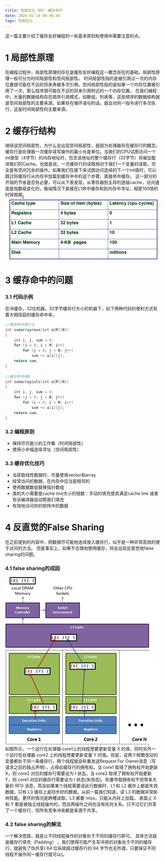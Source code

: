 ```yaml
---
title: 性能优化（四）：缓存命中
date: 2024-02-14 00:46:45
tags: 性能优化
---
```

这一篇主要介绍了缓存友好编程的一些基本原则和使用中需要注意的点。
# 1 局部性原理
在编程过程中，局部性原理的存在是缓存友好编程这一概念存在的基础。局部性原理一般可分为时间局部性和空间局部性。
时间局部性指的是被引用过一次的内存位置很可能在不远的将来再被多次引用。空间局部性指的是如果一个内存位置被引用了一次，那么程序很可能在不远的将来引用附近的一个内存位置。
在我们编程中，大量的数据结构存在顺序引用模式，如数组，列表等，这些顺序的数据结构就是空间局部性的主要来源。如果存在循环语句的话，就会对同一指令进行多次执行，这是时间局部性的主要来源。
# 2 缓存行结构
继续说空间局部性，为什么会出现空间局部性，是因为处理器存在缓存行的概念。
缓存行是处理器一次缓存读写操作的最小长度单位。当我们的CPU试图访问一个int类型（4字节）的内存地址时，包含该地址的整个缓存行（32字节）将被加载进我们的Cache。也就是说，一次缓存行的读取相对于我们一个变量的读取，完全是有空间冗余的操作。如果我们在接下来试图访问连续的下一个int值时，可以跳过将缓存行从内存中加载到缓存中中的这个步骤，直接命中缓存。
这一部分的开销的节省是否有必要，可以从下表发现，从寄存器到主存的逐级cache，访问速度是指数级变化的，极端情况下直接在L1命中缓存和到内存中寻址，相差100倍的时钟周期。
![image.png](images/preformance-optimize-overview/4.png)

# 3 缓存命中的问题
### 3.1 代码示例
在冷缓存，32位机器，32字节缓存行大小的机器下，如下两种代码的便利方式有着大相径庭的缓存命中率。
```cpp
//缓存命中率7/8
int sumarrayrows(int a[M][N])
{
	int i, j, sum = 0;
	for (i = 0; i < M; i++)
		for (j = 0; j < N; j++)
			sum += a[i][j];
	return sum;
}

//缓存命中率0
int sumarraycols(int a[M][N])
{
	int i, j, sum = 0;
	for (j = 0; j < N; j++)
		for (i = 0; i < M; i++)
			sum += a[i][j];
	return sum;
}
```
### 3.2 编程原则

- 保持尽可能小的工作集（时间局部性）
- 使用小步幅连续寻址（空间局部性）
### 3.3 缓存优化技巧

- 当获取线性数据时，尽量使用vector和array
- 经常访问的数据，在内存中应当是相邻的
- 使用数据数组替换指针数组
- 类的大小需要是cache line大小的倍数：手动的填充使其满足cache line 或者告诉编译器自动帮我们填充
- 有效地访问你的矩阵中的数据
# 4 反直觉的False Sharing
在之前提到的内容中，把数据尽可能地连续放入缓存行，似乎是一种非常高效的便于访问的方法。
但是事实上，如果不合理地使用缓存，将会出现反直觉地false sharing的问题。
### 4.1 false sharing的成因
![image.png](images/preformance-optimize-overview/5.png)
如图所示，一个运行在处理器 core1上的线程想要更新变量 X 的值，同时另外一个运行在处理器 core2 上的线程想要更新变量 Y 的值。但是，这两个频繁改动的变量都处于同一条缓存行。两个线程就会轮番发送Request For Owner消息（写请求之前的独占声明），占得此缓存行的拥有权。当 core1 取得了拥有权开始更新 X，则 core2 对应的缓存行需要设为 I 状态。当 core2 取得了拥有权开始更新 Y，则 core1 对应的缓存行需要设为 I 状态(失效态)。轮番夺取拥有权不但带来大量的 RFO 消息，而且如果某个线程需要读此行数据时，L1 和 L2 缓存上都是失效数据，只有 L3 缓存上是同步好的数据。从前一篇我们知道，读 L3 的数据非常影响性能。更坏的情况是跨槽读取，L3 都要 miss，只能从内存上加载。
表面上 X 和 Y 都是被独立线程操作的，而且两操作之间也没有任何关系。只不过它们共享了一个缓存行，但所有竞争冲突都是来源于共享。
### 4.2 false sharing的解法
一个解决思路，就是让不同线程操作的对象处于不同的缓存行即可。
具体方法就是缓存行填充（Padding） 。我们使得可能产生写冲突的对象处于不同的缓存行，就避免了伪共享( 64 位系统超过缓存行的 64 字节也无所谓，只要保证不同线程不操作同一缓存行就可以)。

